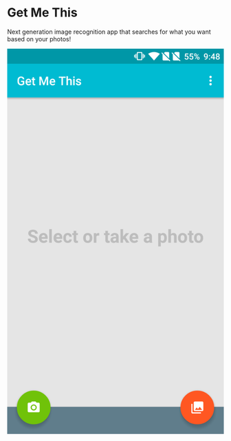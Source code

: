 # Get Me This
Next generation image recognition app that searches for what you want based on your photos!

![Main App](/assets/Main.png?raw=true)